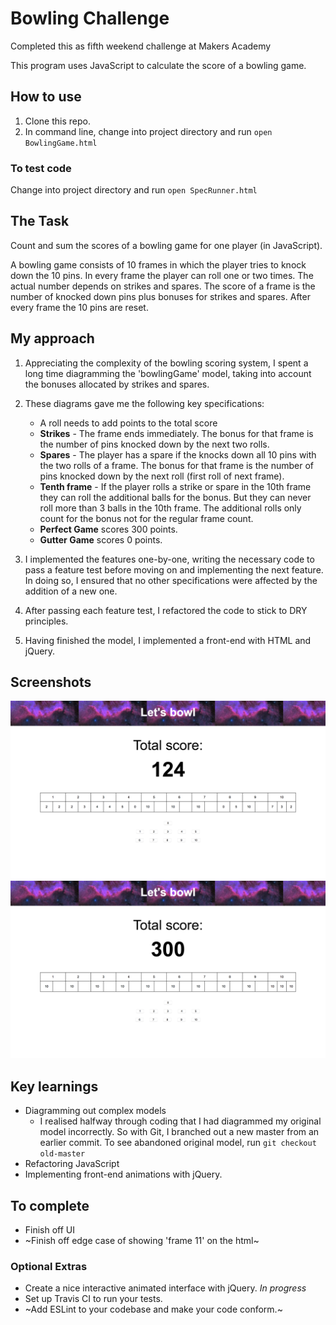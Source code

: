 
# Bowling Challenge

Completed this as fifth weekend challenge at Makers Academy

This program uses JavaScript to calculate the score of a bowling game.

## How to use

1. Clone this repo.
2. In command line, change into project directory and run ```open BowlingGame.html```

### To test code

Change into project directory and run ```open SpecRunner.html```

## The Task

Count and sum the scores of a bowling game for one player (in JavaScript).

A bowling game consists of 10 frames in which the player tries to knock down the 10 pins. In every frame the player can roll one or two times. The actual number depends on strikes and spares. The score of a frame is the number of knocked down pins plus bonuses for strikes and spares. After every frame the 10 pins are reset.

## My approach

1. Appreciating the complexity of the bowling scoring system, I spent a long time diagramming the 'bowlingGame' model, taking into account the bonuses allocated by strikes and spares.

2. These diagrams gave me the following key specifications:
      * A roll needs to add points to the total score
      * **Strikes** - The frame ends immediately. The bonus for that frame is the number of pins knocked down by the next two rolls.
      * **Spares** - The player has a spare if the knocks down all 10 pins with the two rolls of a frame. The bonus for that frame is the number of pins knocked down by the next roll (first roll of next frame).
      * **Tenth frame** - If the player rolls a strike or spare in the 10th frame they can roll the additional balls for the bonus. But they can never roll more than 3 balls in the 10th frame. The additional rolls only count for the bonus not for the regular frame count.
      * **Perfect Game** scores 300 points.
      * **Gutter Game** scores 0 points.

3. I implemented the features one-by-one, writing the necessary code to pass a feature test before moving on and implementing the next feature. In doing so, I ensured that no other specifications were affected by the addition of a new one.

4. After passing each feature test, I refactored the code to stick to DRY principles.

5. Having finished the model, I implemented a front-end with HTML and jQuery.

## Screenshots

<img src="images/normal-game.png" width="600">

<img src="images/perfect-game.png" width="600">

## Key learnings

* Diagramming out complex models
  * I realised halfway through coding that I had diagrammed my original model incorrectly.  So with Git, I branched out a new master from an earlier commit. To see abandoned original model, run ```git checkout old-master```
* Refactoring JavaScript
* Implementing front-end animations with jQuery.

## To complete

* Finish off UI
* ~Finish off edge case of showing 'frame 11' on the html~

### Optional Extras

* Create a nice interactive animated interface with jQuery. *In progress*
* Set up Travis CI to run your tests.
* ~Add ESLint to your codebase and make your code conform.~
